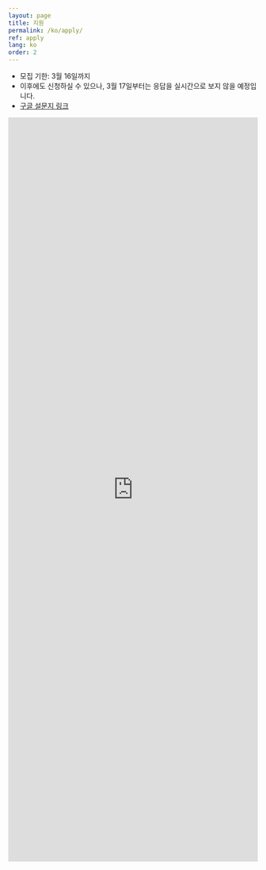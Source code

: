 ```yaml
---
layout: page
title: 지원
permalink: /ko/apply/
ref: apply
lang: ko
order: 2
---
```


- 모집 기한: 3월 16일까지
- 이후에도 신청하실 수 있으나, 3월 17일부터는 응답을 실시간으로 보지 않을 예정입니다.
- [구글 설문지 링크](https://docs.google.com/forms/d/e/1FAIpQLScYfq1FPB9XNabpqKa25lONr48dzLNK5AqqgUgl1k1tjIlknw/viewform?usp=sf_link)
<iframe src="https://docs.google.com/forms/d/e/1FAIpQLScYfq1FPB9XNabpqKa25lONr48dzLNK5AqqgUgl1k1tjIlknw/viewform?usp=sf_link" frameborder="0" width="100%" height="1500px"></iframe>
